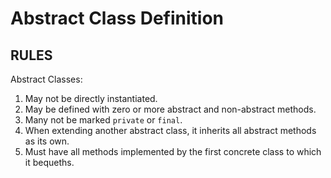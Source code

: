 # Abstract Class Definition
## RULES

Abstract Classes:

1. May not be directly instantiated.
2. May be defined with zero or more abstract and non-abstract methods.
3. Many not be marked `private` or `final`.
4. When extending another abstract class, it inherits all abstract methods as its own.
5. Must have all methods implemented by the first concrete class to which it bequeths. 

